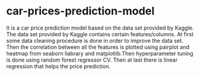 # car-prices-prediction-model
It is a car price prediction model based on the data set provided by Kaggle.
The data set provided by Kaggle contains certain features/columns. At first some data cleaning procedure is done in order to improve the data set.
Then the correlation between all the features is plotted using pairplot and heatmap from seaborn liabrary and matplotlib.Then hyperparameter tuning is done 
using random forest regressor CV. Then at last there is linear regression that helps the price prediction.
